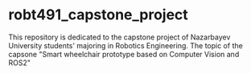 # robt491_capstone_project
This repository is dedicated to the capstone project of Nazarbayev University students' majoring in Robotics Engineering. The topic of the capsone "Smart wheelchair prototype based on Computer Vision and ROS2"
